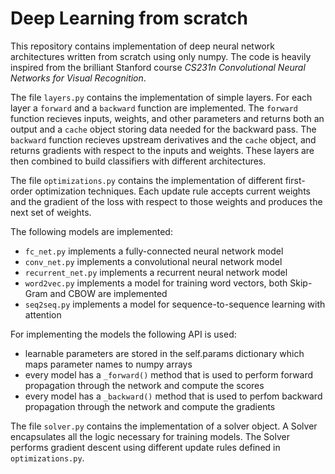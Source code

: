 # Deep Learning from scratch

This repository contains implementation of deep neural network architectures written from scratch using only numpy. The code is heavily inspired from the brilliant Stanford course *CS231n Convolutional Neural Networks for Visual Recognition*.

The file `layers.py` contains the implementation of simple layers. For each layer a `forward` and a `backward` function are implemented. The `forward` function recieves inputs, weights, and other parameters and returns both an output and a `cache` object storing data needed for the backward pass. The `backward` function recieves upstream derivatives and the `cache` object, and returns gradients with respect to the inputs and weights. These layers are then combined to build classifiers with different architectures.

The file `optimizations.py` contains the implementation of different first-order optimization techniques. Each update rule accepts current weights and the gradient of the loss with respect to those weights and produces the next set of weights.

The following models are implemented:
 * `fc_net.py` implements a fully-connected neural network model
 * `conv_net.py` implements a convolutional neural network model
 * `recurrent_net.py` implements a recurrent neural network model
 * `word2vec.py` implements a model for training word vectors, both Skip-Gram and CBOW are implemented
 * `seq2seq.py` implements a model for sequence-to-sequence learning with attention

For implementing the models the following API is used:
 - learnable parameters are stored in the self.params dictionary which maps parameter names to numpy arrays
 - every model has a `_forward()` method that is used to perform forward propagation through the network and compute the scores
 - every model has a `_backward()` method that is used to perfom backward propagation through the network and compute the gradients

The file `solver.py` contains the implementation of a solver object. A Solver encapsulates all the logic necessary for training models. The Solver performs gradient descent using different update rules defined in `optimizations.py`.